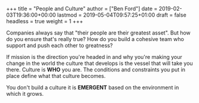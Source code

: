 +++
title = "People and Culture"
author = ["Ben Ford"]
date = 2019-02-03T19:36:00+00:00
lastmod = 2019-05-04T09:57:25+01:00
draft = false
headless = true
weight = 1
+++

Companies always say that "their people are their greatest asset". But how do you
ensure that's really true? How do you build a cohesive team who support and push
each other to greatness?

If mission is the direction you're headed in and why you're making your change
in the world the culture that develops is the vessel that will take you there.
Culture is **WHO** you are. The conditions and constraints you put in place define
what that culture becomes.

You don't build a culture it is **EMERGENT** based on the environment in which it
grows.

<a id="orgd3c6d1b"></a>
